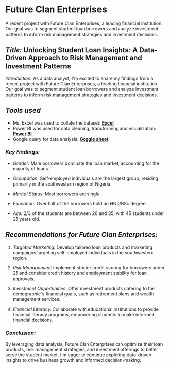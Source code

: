 # Future Clan Enterprises
A recent project with Future Clan Enterprises, a leading financial institution. Our goal was to segment student loan borrowers and analyze investment patterns to inform risk management strategies and investment decisions.

## *Title:* Unlocking Student Loan Insights: A Data-Driven Approach to Risk Management and Investment Patterns

*Introduction:*
As a data analyst, I'm excited to share my findings from a recent project with Future Clan Enterprises, a leading financial institution. Our goal was to segment student loan borrowers and analyze investment patterns to inform risk management strategies and investment decisions.

## *Tools used* 
- Ms. Excel was used to collate the dataset: [**Excel**](https://www.microsoft.com/en-us/microsoft-365/excel)
- Power BI was used for data cleaning, transforming and visualization: [**Power BI**](https://www.microsoft.com/en-us/download/details.aspx?id=58494)
- Google query for data analysis: [**Goggle sheet**](https://docs.google.com/spreadsheets/d/11MoVlSxmFd1EUiEVzB6q9PzmzWZ7HouWUlskt1FLj8A/edit?gid=0#gid=0)



### *Key Findings:*

- *Gender:* Male borrowers dominate the loan market, accounting for the majority of loans.

- *Occupation:* Self-employed individuals are the largest group, residing primarily in the southwestern region of Nigeria.

- *Marital Status:* Most borrowers are single.

- *Education:* Over half of the borrowers hold an HND/BSc degree.

- *Age:* 2/3 of the students are between 26 and 35, with 45 students under 25 years old.

  

## *Recommendations for Future Clan Enterprises:*

1. *Targeted Marketing:* Develop tailored loan products and marketing campaigns targeting self-employed individuals in the southwestern region.

2. *Risk Management:* Implement stricter credit scoring for borrowers under 25 and consider credit history and employment stability for loan approvals.

3. *Investment Opportunities:* Offer investment products catering to the demographic's financial goals, such as retirement plans and wealth management services.

4. *Financial Literacy:* Collaborate with educational institutions to provide financial literacy programs, empowering students to make informed financial decisions.

### *Conclusion:*
By leveraging data analysis, Future Clan Enterprises can optimize their loan products, risk management strategies, and investment offerings to better serve the student market. I'm eager to continue exploring data-driven insights to drive business growth and informed decision-making.
